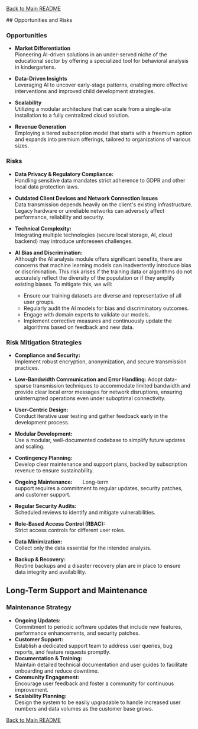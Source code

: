 [Back to Main README](../README.md)

## Opportunities and Risks 

### Opportunities

- **Market Differentiation**  
    Pioneering AI-driven solutions in an under-served niche of the educational sector by offering a specialized tool for behavioral analysis in kindergartens.
    
- **Data-Driven Insights**  
    Leveraging AI to uncover early-stage patterns, enabling more effective interventions and improved child development strategies.
    
- **Scalability**  
    Utilizing a modular architecture that can scale from a single-site installation to a fully centralized cloud solution.
    
- **Revenue Generation**  
    Employing a tiered subscription model that starts with a freemium option and expands into premium offerings, tailored to organizations of various sizes.

### Risks

- **Data Privacy & Regulatory Compliance:**  
    Handling sensitive data mandates strict adherence to GDPR and other local data protection laws.

- **Outdated Client Devices and Network Connection Issues**   
	Data transmission depends heavily on the client's existing infrastructure. Legacy hardware or unreliable networks can adversely affect performance, reliability and security.

- **Technical Complexity:**  
    Integrating multiple technologies (secure local storage, AI, cloud backend) may introduce unforeseen challenges.

- **AI Bias and Discrimination:**  
	Although the AI analysis module offers significant benefits, there are concerns that machine learning models can inadvertently introduce bias or discrimination. This risk arises if the training data or algorithms do not accurately reflect the diversity of the population or if they amplify existing biases. To mitigate this, we will:
	
	- Ensure our training datasets are diverse and representative of all user groups.
	- Regularly audit the AI models for bias and discriminatory outcomes.
	- Engage with domain experts to validate our models.
	- Implement corrective measures and continuously update the algorithms based on feedback and new data.

### Risk Mitigation Strategies 

- **Compliance and Security:**  
    Implement robust encryption, anonymization, and secure transmission practices.

- **Low-Bandwidth Communication and Error Handling:**
    Adopt data-sparse transmission techniques to accommodate limited bandwidth and provide clear local error messages for network disruptions, ensuring uninterrupted operations even under suboptimal connectivity.

- **User-Centric Design:**  
    Conduct iterative user testing and gather feedback early in the development process.

- **Modular Development:**  
    Use a modular, well-documented codebase to simplify future updates and scaling.

- **Contingency Planning:**  
    Develop clear maintenance and support plans, backed by subscription revenue to ensure sustainability.

- **Ongoing Maintenance:**   
	   Long-term support requires a commitment to regular updates, security patches, and customer support. 

- **Regular Security Audits:**  
    Scheduled reviews to identify and mitigate vulnerabilities.

- **Role-Based Access Control (RBAC):**  
    Strict access controls for different user roles.

- **Data Minimization:**  
    Collect only the data essential for the intended analysis.

- **Backup & Recovery:**  
    Routine backups and a disaster recovery plan are in place to ensure data integrity and availability.

## Long-Term Support and Maintenance

### Maintenance Strategy

- **Ongoing Updates:**  
    Commitment to periodic software updates that include new features, performance enhancements, and security patches.
- **Customer Support:**  
    Establish a dedicated support team to address user queries, bug reports, and feature requests promptly.
- **Documentation & Training:**  
    Maintain detailed technical documentation and user guides to facilitate onboarding and reduce downtime.
- **Community Engagement:**  
    Encourage user feedback and foster a community for continuous improvement.
- **Scalability Planning:**  
    Design the system to be easily upgradable to handle increased user numbers and data volumes as the customer base grows.



[Back to Main README](../README.md)

